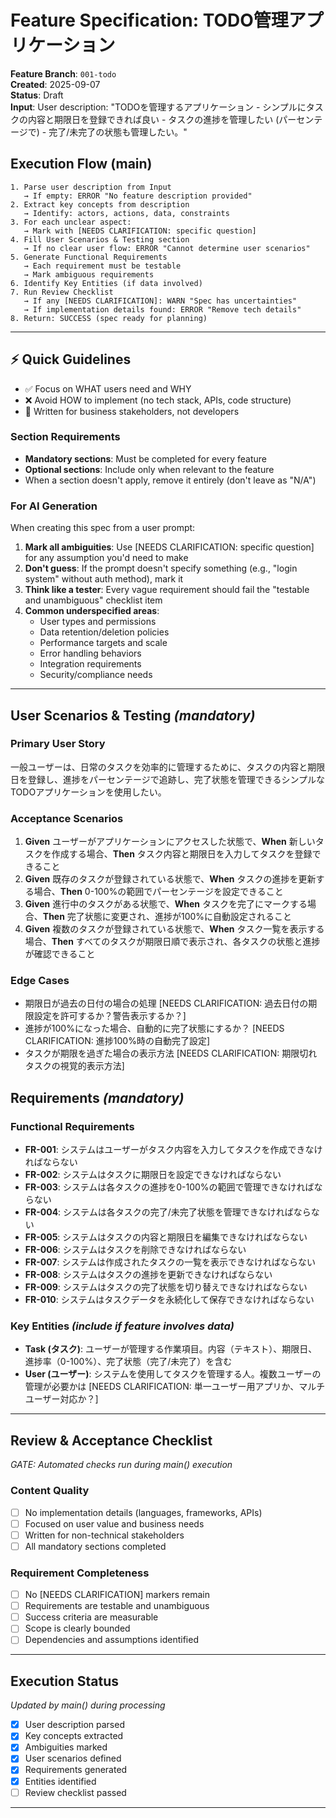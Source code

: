 # Feature Specification: TODO管理アプリケーション

**Feature Branch**: `001-todo`  
**Created**: 2025-09-07  
**Status**: Draft  
**Input**: User description: "TODOを管理するアプリケーション - シンプルにタスクの内容と期限日を登録できれば良い - タスクの進捗を管理したい (パーセンテージで) - 完了/未完了の状態も管理したい。"

## Execution Flow (main)
```
1. Parse user description from Input
   → If empty: ERROR "No feature description provided"
2. Extract key concepts from description
   → Identify: actors, actions, data, constraints
3. For each unclear aspect:
   → Mark with [NEEDS CLARIFICATION: specific question]
4. Fill User Scenarios & Testing section
   → If no clear user flow: ERROR "Cannot determine user scenarios"
5. Generate Functional Requirements
   → Each requirement must be testable
   → Mark ambiguous requirements
6. Identify Key Entities (if data involved)
7. Run Review Checklist
   → If any [NEEDS CLARIFICATION]: WARN "Spec has uncertainties"
   → If implementation details found: ERROR "Remove tech details"
8. Return: SUCCESS (spec ready for planning)
```

---

## ⚡ Quick Guidelines
- ✅ Focus on WHAT users need and WHY
- ❌ Avoid HOW to implement (no tech stack, APIs, code structure)
- 👥 Written for business stakeholders, not developers

### Section Requirements
- **Mandatory sections**: Must be completed for every feature
- **Optional sections**: Include only when relevant to the feature
- When a section doesn't apply, remove it entirely (don't leave as "N/A")

### For AI Generation
When creating this spec from a user prompt:
1. **Mark all ambiguities**: Use [NEEDS CLARIFICATION: specific question] for any assumption you'd need to make
2. **Don't guess**: If the prompt doesn't specify something (e.g., "login system" without auth method), mark it
3. **Think like a tester**: Every vague requirement should fail the "testable and unambiguous" checklist item
4. **Common underspecified areas**:
   - User types and permissions
   - Data retention/deletion policies  
   - Performance targets and scale
   - Error handling behaviors
   - Integration requirements
   - Security/compliance needs

---

## User Scenarios & Testing *(mandatory)*

### Primary User Story
一般ユーザーは、日常のタスクを効率的に管理するために、タスクの内容と期限日を登録し、進捗をパーセンテージで追跡し、完了状態を管理できるシンプルなTODOアプリケーションを使用したい。

### Acceptance Scenarios
1. **Given** ユーザーがアプリケーションにアクセスした状態で、**When** 新しいタスクを作成する場合、**Then** タスク内容と期限日を入力してタスクを登録できること
2. **Given** 既存のタスクが登録されている状態で、**When** タスクの進捗を更新する場合、**Then** 0-100%の範囲でパーセンテージを設定できること
3. **Given** 進行中のタスクがある状態で、**When** タスクを完了にマークする場合、**Then** 完了状態に変更され、進捗が100%に自動設定されること
4. **Given** 複数のタスクが登録されている状態で、**When** タスク一覧を表示する場合、**Then** すべてのタスクが期限日順で表示され、各タスクの状態と進捗が確認できること

### Edge Cases
- 期限日が過去の日付の場合の処理 [NEEDS CLARIFICATION: 過去日付の期限設定を許可するか？警告表示するか？]
- 進捗が100%になった場合、自動的に完了状態にするか？ [NEEDS CLARIFICATION: 進捗100%時の自動完了設定]
- タスクが期限を過ぎた場合の表示方法 [NEEDS CLARIFICATION: 期限切れタスクの視覚的表示方法]

## Requirements *(mandatory)*

### Functional Requirements
- **FR-001**: システムはユーザーがタスク内容を入力してタスクを作成できなければならない
- **FR-002**: システムはタスクに期限日を設定できなければならない
- **FR-003**: システムは各タスクの進捗を0-100%の範囲で管理できなければならない
- **FR-004**: システムは各タスクの完了/未完了状態を管理できなければならない
- **FR-005**: システムはタスクの内容と期限日を編集できなければならない
- **FR-006**: システムはタスクを削除できなければならない
- **FR-007**: システムは作成されたタスクの一覧を表示できなければならない
- **FR-008**: システムはタスクの進捗を更新できなければならない
- **FR-009**: システムはタスクの完了状態を切り替えできなければならない
- **FR-010**: システムはタスクデータを永続化して保存できなければならない

### Key Entities *(include if feature involves data)*
- **Task (タスク)**: ユーザーが管理する作業項目。内容（テキスト）、期限日、進捗率（0-100%）、完了状態（完了/未完了）を含む
- **User (ユーザー)**: システムを使用してタスクを管理する人。複数ユーザーの管理が必要かは [NEEDS CLARIFICATION: 単一ユーザー用アプリか、マルチユーザー対応か？]

---

## Review & Acceptance Checklist
*GATE: Automated checks run during main() execution*

### Content Quality
- [ ] No implementation details (languages, frameworks, APIs)
- [ ] Focused on user value and business needs
- [ ] Written for non-technical stakeholders
- [ ] All mandatory sections completed

### Requirement Completeness
- [ ] No [NEEDS CLARIFICATION] markers remain
- [ ] Requirements are testable and unambiguous  
- [ ] Success criteria are measurable
- [ ] Scope is clearly bounded
- [ ] Dependencies and assumptions identified

---

## Execution Status
*Updated by main() during processing*

- [x] User description parsed
- [x] Key concepts extracted
- [x] Ambiguities marked
- [x] User scenarios defined
- [x] Requirements generated
- [x] Entities identified
- [ ] Review checklist passed

---
